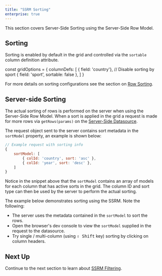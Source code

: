 ```yaml
---
title: "SSRM Sorting"
enterprise: true
---
```


This section covers Server-Side Sorting using the Server-Side Row Model.

## Sorting

Sorting is enabled by default in the grid and controlled via the `sortable` column definition attribute.


<snippet>
const gridOptions = {
    columnDefs: [
        { field: 'country'},
        // Disable sorting by sport
        { field: 'sport', sortable: false },
    ]
}
</snippet>

For more details on sorting configurations see the section on [Row Sorting](/row-sorting/).

## Server-side Sorting

The actual sorting of rows is performed on the server when using the Server-Side Row Model. When a sort is applied in the
grid a request is made for more rows via `getRows(params)` on the [Server-Side Datasource](/server-side-model-datasource/).

The request object sent to the server contains sort metadata in the `sortModel` property, an example is shown below:

```js
// Example request with sorting info
{
    sortModel: [
        { colId: 'country', sort: 'asc' },
        { colId: 'year', sort: 'desc' },
    ]
}
```

Notice in the snippet above that the `sortModel` contains an array of models for each column that has active sorts in 
the grid. The column ID and sort type can then be used by the server to perform the actual sorting.

The example below demonstrates sorting using the SSRM. Note the following:

- The server uses the metadata contained in the `sortModel` to sort the rows.
- Open the browser's dev console to view the `sortModel` supplied in the request to the datasource.
- Try single / multi-column (using <kbd>⇧ Shift</kbd> key) sorting by clicking on column headers.

<grid-example title='Server Side Sorting' name='server-side-sorting' type='generated' options='{ "enterprise": true, "extras": ["alasql"], "modules": ["serverside"] }'></grid-example>

## Next Up

Continue to the next section to learn about [SSRM Filtering](/server-side-model-filtering/).
